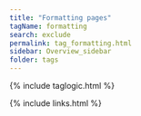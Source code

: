 ```yaml
---
title: "Formatting pages"
tagName: formatting
search: exclude
permalink: tag_formatting.html
sidebar: Overview_sidebar
folder: tags
---
```

{% include taglogic.html %}

{% include links.html %}
